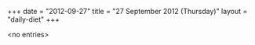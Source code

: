 +++
date = "2012-09-27"
title = "27 September 2012 (Thursday)"
layout = "daily-diet"
+++

<p>&lt;no entries&gt;</p>